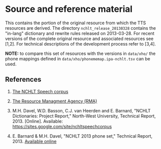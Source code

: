 Source and reference material
=============================

This contains the portion of the original resource from which the TTS resources are derived. The directory `nchlt_release_20130328` contains the "in-lang" dictionary and rewrite rules released on 2013-03-28. For recent versions of the complete original resource and associated resources see [1,2].  For technical descriptions of the development process refer to [3,4].

**NOTE:** to compare this set of resources with the versions in `data/xho/` the phone mappings defined in `data/xho/phonememap.ipa-nchlt.tsv` can be used.


References
----------

1. [The NCHLT Speech corpus](https://sites.google.com/site/nchltspeechcorpus/)

2. [The Resource Managment Agency (RMA)](http://rma.nwu.ac.za/index.php/resource-catalogue/nchlt-inlang-dictionaries.html)

3. M.H. Davel, W.D. Basson, C.J. van Heerden and E. Barnard, "NCHLT Dictionaries: Project Report," North-West University, Technical Report, 2013. [Online]. Available: https://sites.google.com/site/nchltspeechcorpus

4. E. Barnard & M.H. Davel, "NCHLT 2013 phone set," Technical Report, 2013. [Available online](https://sites.google.com/site/nchltspeechcorpus)
